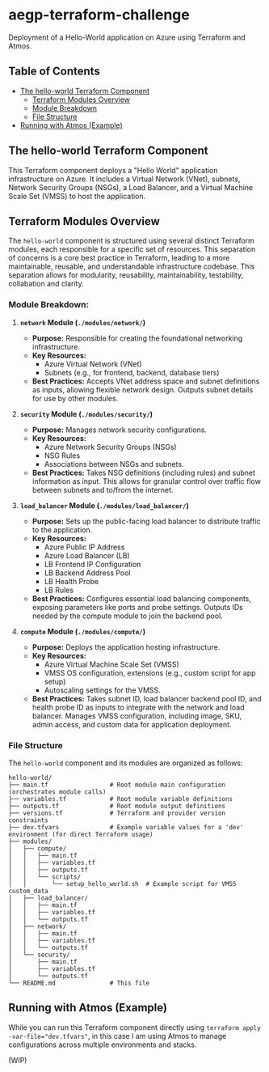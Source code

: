 # aegp-terraform-challenge

Deployment of a Hello-World application on Azure using Terraform and Atmos. 

## Table of Contents

- [The hello-world Terraform Component](#the-hello-world-terraform-component)
  - [Terraform Modules Overview](#terraform-modules-overview)
  - [Module Breakdown](#module-breakdown)
  - [File Structure](#file-structure)
- [Running with Atmos (Example)](#running-with-atmos-example)


## The hello-world Terraform Component

This Terraform component deploys a "Hello World" application infrastructure on Azure. It includes a Virtual Network (VNet), subnets, Network Security Groups (NSGs), a Load Balancer, and a Virtual Machine Scale Set (VMSS) to host the application.

## Terraform Modules Overview

The `hello-world` component is structured using several distinct Terraform modules, each responsible for a specific set of resources. This separation of concerns is a core best practice in Terraform, leading to a more maintainable, reusable, and understandable infrastructure codebase. This separation allows for modularity, reusability, maintainability, testability, collabation and clarity.

### Module Breakdown:

1.  **`network` Module (`./modules/network/`)**
    *   **Purpose:** Responsible for creating the foundational networking infrastructure.
    *   **Key Resources:**
        *   Azure Virtual Network (VNet)
        *   Subnets (e.g., for frontend, backend, database tiers)
    *   **Best Practices:** Accepts VNet address space and subnet definitions as inputs, allowing flexible network design. Outputs subnet details for use by other modules.

2.  **`security` Module (`./modules/security/`)**
    *   **Purpose:** Manages network security configurations.
    *   **Key Resources:**
        *   Azure Network Security Groups (NSGs)
        *   NSG Rules
        *   Associations between NSGs and subnets.
    *   **Best Practices:** Takes NSG definitions (including rules) and subnet information as input. This allows for granular control over traffic flow between subnets and to/from the internet.

3.  **`load_balancer` Module (`./modules/load_balancer/`)**
    *   **Purpose:** Sets up the public-facing load balancer to distribute traffic to the application.
    *   **Key Resources:**
        *   Azure Public IP Address
        *   Azure Load Balancer (LB)
        *   LB Frontend IP Configuration
        *   LB Backend Address Pool
        *   LB Health Probe
        *   LB Rules
    *   **Best Practices:** Configures essential load balancing components, exposing parameters like ports and probe settings. Outputs IDs needed by the compute module to join the backend pool.

4.  **`compute` Module (`./modules/compute/`)**
    *   **Purpose:** Deploys the application hosting infrastructure.
    *   **Key Resources:**
        *   Azure Virtual Machine Scale Set (VMSS)
        *   VMSS OS configuration, extensions (e.g., custom script for app setup)
        *   Autoscaling settings for the VMSS.
    *   **Best Practices:** Takes subnet ID, load balancer backend pool ID, and health probe ID as inputs to integrate with the network and load balancer. Manages VMSS configuration, including image, SKU, admin access, and custom data for application deployment.

### File Structure

The `hello-world` component and its modules are organized as follows:

```
hello-world/
├── main.tf                 # Root module main configuration (orchestrates module calls)
├── variables.tf            # Root module variable definitions
├── outputs.tf              # Root module output definitions
├── versions.tf             # Terraform and provider version constraints
├── dev.tfvars              # Example variable values for a 'dev' environment (for direct Terraform usage)
├── modules/
│   ├── compute/
│   │   ├── main.tf
│   │   ├── variables.tf
│   │   ├── outputs.tf
│   │   └── scripts/
│   │       └── setup_hello_world.sh  # Example script for VMSS custom_data
│   ├── load_balancer/
│   │   ├── main.tf
│   │   ├── variables.tf
│   │   └── outputs.tf
│   ├── network/
│   │   ├── main.tf
│   │   ├── variables.tf
│   │   └── outputs.tf
│   └── security/
│       ├── main.tf
│       ├── variables.tf
│       └── outputs.tf
└── README.md               # This file
```

## Running with Atmos (Example)

While you can run this Terraform component directly using `terraform apply -var-file="dev.tfvars"`, in this case I am using Atmos to manage configurations across multiple environments and stacks.

(WIP)